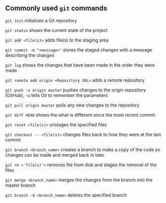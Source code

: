 ## Commonly used ```git``` commands

```git init``` initializes a Git repository

```git status``` shows the current state of the project

```git add <file(s)>``` adds file(s) to the staging area

```git commit -m "<message>"``` stores the staged changes with a message describing the changes

```git log``` shows the changes that have been made in the order they were made

```git remote add origin <Repository URL>``` adds a remote repository

```git push -u origin master``` pushes changes to the origin repository (GitHub), -u tells Git to remember the parameters

```git pull origin master``` pulls any new changes to the repository

```git diff HEAD``` shows the what is different since the most recent commit

```git reset <file(s)>``` unstages the specified files

```git checkout -- <file(s)>``` changes files back to how they were at the last commit

```git branch <branch_name>``` creates a branch to make a copy of the code so changes can be made and merged back in later

```git rm <'file(s)'>``` removes file from disk and stages the removal of the files

```git merge <branch_name>``` merges the changes from the branch into the master branch

```git branch -d <branch_name>``` deletes the specified branch
